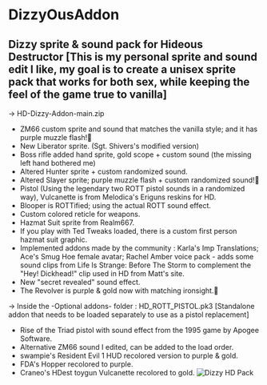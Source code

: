 # DizzyOusAddon

Dizzy sprite & sound pack for Hideous Destructor [This is my personal sprite and sound edit I like, my goal is to create a unisex sprite pack that works for both sex, while keeping the feel of the game true to vanilla]
-------------------------------------------------
-> HD-Dizzy-Addon-main.zip
- ZM66 custom sprite and sound that matches the vanilla style; and it has purple muzzle flash!💜
- New Liberator sprite. (Sgt. Shivers's modified version)
- Boss rifle added hand sprite, gold scope + custom sound (the missing left hand bothered me)
- Altered Hunter sprite + custom randomized sound.
- Altered Slayer sprite; purple muzzle flash + custom randomized sound!💜
- Pistol (Using the legendary two ROTT pistol sounds in a randomized way), Vulcanette is from Melodica's Eriguns reskins for HD.
- Blooper is ROTTified; using the actual ROTT sound effect.
- Custom colored reticle for weapons.
- Hazmat Suit sprite from Realm667.
- If you play with Ted Tweaks loaded, there is a custom first person hazmat suit graphic.
- Implemented addons made by the community : Karla's Imp Translations; Ace's Smug Hoe female avatar; Rachel Amber voice pack - adds some sound clips from Life Is Strange: Before The Storm to complement the "Hey! Dickhead!" clip used in HD from Matt's site.
- New "secret revealed" sound effect.
- The Revolver is purple & gold now with matching ironsight.💜

-> Inside the -Optional addons- folder :
HD_ROTT_PISTOL.pk3 [Standalone addon that needs to be loaded separately to use as a pistol replacement] 
- Rise of the Triad pistol with sound effect from the 1995 game by Apogee Software.
- Alternative ZM66 sound I edited, can be added to the load order.
- swampie's Resident Evil 1 HUD recolored version to purple & gold.
- FDA's Hopper recolored to purple.
- Craneo's HDest toygun Vulcanette recolored to gold.
![Dizzy HD Pack](https://user-images.githubusercontent.com/61663825/208311409-89252bb7-8df7-4fdb-8ad4-2aac3c98c0e2.png)
